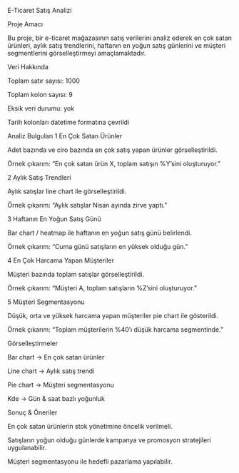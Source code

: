 E-Ticaret Satış Analizi

Proje Amacı

Bu proje, bir e-ticaret mağazasının satış verilerini analiz ederek en çok satan ürünleri, aylık satış trendlerini, haftanın en yoğun satış günlerini ve müşteri segmentlerini görselleştirmeyi amaçlamaktadır.

Veri Hakkında

Toplam satır sayısı: 1000

Toplam kolon sayısı: 9

Eksik veri durumu: yok

Tarih kolonları datetime formatına çevrildi

Analiz Bulguları
1 En Çok Satan Ürünler

Adet bazında ve ciro bazında en çok satış yapan ürünler görselleştirildi.

Örnek çıkarım: “En çok satan ürün X, toplam satışın %Y’sini oluşturuyor.”

2 Aylık Satış Trendleri

Aylık satışlar line chart ile görselleştirildi.

Örnek çıkarım: “Aylık satışlar Nisan ayında zirve yaptı.”

3 Haftanın En Yoğun Satış Günü

Bar chart / heatmap ile haftanın en yoğun satış günü belirlendi.

Örnek çıkarım: “Cuma günü satışların en yüksek olduğu gün.”

4 En Çok Harcama Yapan Müşteriler

Müşteri bazında toplam satışlar görselleştirildi.

Örnek çıkarım: “Müşteri A, toplam satışların %Z’sini oluşturuyor.”

5 Müşteri Segmentasyonu

Düşük, orta ve yüksek harcama yapan müşteriler pie chart ile gösterildi.

Örnek çıkarım: “Toplam müşterilerin %40’ı düşük harcama segmentinde.”

Görselleştirmeler

Bar chart → En çok satan ürünler

Line chart → Aylık satış trendi

Pie chart → Müşteri segmentasyonu

Kde → Gün & saat bazlı yoğunluk

Sonuç & Öneriler

En çok satan ürünlerin stok yönetimine öncelik verilmeli.

Satışların yoğun olduğu günlerde kampanya ve promosyon stratejileri uygulanabilir.

Müşteri segmentasyonu ile hedefli pazarlama yapılabilir.